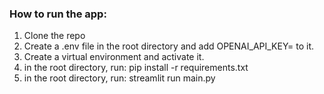 ### How to run the app:

1. Clone the repo
2. Create a .env file in the root directory and add OPENAI_API_KEY=<your openai api key> to it.
3. Create a virtual environment and activate it.
4. in the root directory, run: pip install -r requirements.txt
5. in the root directory, run: streamlit run main.py
